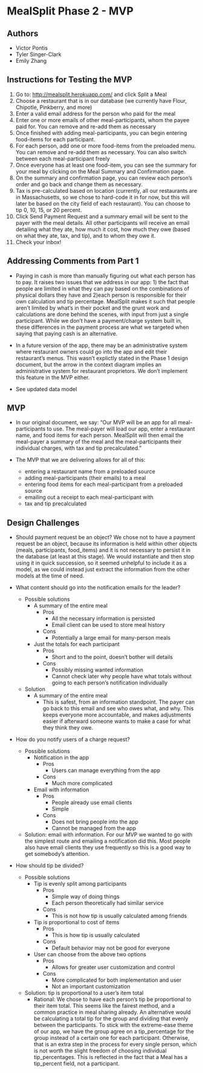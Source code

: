 MealSplit Phase 2 - MVP
=======================
Authors
-------
+ Victor Pontis
+ Tyler Singer-Clark
+ Emily Zhang

Instructions for Testing the MVP
--------------------------------

1. Go to: http://mealsplit.herokuapp.com/ and click Split a Meal
2. Choose a restaurant that is in our database (we currently have Flour, Chipotle, Pinkberry, and more)
3. Enter a valid email address for the person who paid for the meal
4. Enter one or more emails of other meal-participants, whom the payee paid for. You can remove and re-add them as necessary
5. Once finished with adding meal-participants, you can begin entering food-items for each participant. 
6. For each person, add one or more food-items from the preloaded menu. You can remove and re-add them as necessary. You can also switch between each meal-participant freely
7. Once everyone has at least one food-item, you can see the summary for your meal by clicking on the Meal Summary and Confirmation page.
8. On the summary and confirmation page, you can review each person’s order and go back and change them as necessary. 
9. Tax is pre-calculated based on location (currently, all our restaurants are in Massachusetts, so we chose to hard-code it in for now, but this will later be based on the city field of each restaurant). You can choose to tip 0, 10, 15, or 20 percent. 
10. Click Send Payment Request and a summary email will be sent to the payer with the meal details. All other participants will receive an email detailing what they ate, how much it cost, how much they owe (based on what they ate, tax, and tip), and to whom they owe it. 
11. Check your inbox!


Addressing Comments from Part 1
-------------------------------
- Paying in cash is more than manually figuring out what each person has to pay. It raises two issues that we address in our app: 1) the fact that people are limited in what they can pay based on the combinations of physical dollars they have and 2)each person is responsible for their own calculation and tip percentage. MealSplit makes it such that people aren’t limited by what’s in their pocket and the grunt work and calculations are done behind the scenes, with input from just a single participant. While we don’t have a payment/charge system built in, these differences in the payment process are what we targeted when saying that paying cash is an alternative.

- In a future version of the app, there may be an administrative system where restaurant owners could go into the app and edit their restaurant’s menus. This wasn’t explictly stated in the Phase 1 design document, but the arrow in the context diagram implies an administrative system for restaurant proprietors. We don’t implement this feature in the MVP either. 

- See updated data model

MVP
---
- In our original document, we say:
“Our MVP will be an app for all meal-participants to use. The meal-payer will load our app, enter a restaurant name, and food items for each person. MealSplit will then email the meal-payer a summary of the meal and the meal-participants their individual charges, with tax and tip precalculated.”

- The MVP that we are delivering allows for all of this:
    - entering a restaurant name from a preloaded source 
    - adding meal-participants (their emails) to a meal
    - entering food items for each meal-participant from a preloaded source
    - emailing out a receipt to each meal-participant with 
    - tax and tip precalculated
 
Design Challenges
-----------------
+ Should payment request be an object?
	We chose not to have a payment request be an object, because its information is held within other objects (meals, participants, food_items) and it is not necessary to persist it in the database (at least at this stage). We would instantiate and then stop using it in quick succession, so it seemed unhelpful to include it as a model, as we could instead just extract the information from the other models at the time of need.

+ What content should go into the notification emails for the leader?
  + Possible solutions
    + A summary of the entire meal
      + Pros
        + All the necessary information is persisted
        + Email client can be used to store meal history
      + Cons
        + Potentially a large email for many-person meals
    + Just the totals for each participant
      + Pros
        + Short and to the point, doesn’t bother will details
      + Cons
        + Possibly missing wanted information
        + Cannot check later why people have what totals without going to each person’s notification individually
  + Solution
    + A summary of the entire meal
      + This is safest, from an information standpoint. The payer can go back to this email and see who owes what, and why. This keeps everyone more accountable, and makes adjustments easier if afterward someone wants to make a case for what they think they owe.


+ How do you notify users of a charge request?
  + Possible solutions
    + Notification in the app
      + Pros 
        + Users can manage everything from the app
      + Cons
        + Much more complicated
    + Email with information
      + Pros
        + People already use email clients
        + Simple
      + Cons
        + Does not bring people into the app
        + Cannot be managed from the app
  + Solution: email with information. For our MVP we wanted to go with the simplest route and emailing a notification did this. Most people also have email clients they use frequently so this is a good way to get somebody’s attention.

+ How should tip be divided?
  + Possible solutions
    + Tip is evenly split among participants
      + Pros
        + Simple way of doing things
        + Each person theoretically had similar service
      + Cons
        + This is not how tip is usually calculated among friends
    + Tip is proportional to cost of items
      + Pros
        + This is how tip is usually calculated
      + Cons
        + Default behavior may not be good for everyone
    + User can choose from the above two options
      + Pros
        + Allows for greater user customization and control
      + Cons
        + More complicated for both implementation and user
        + Not an important customization
  + Solution: tip is proportional to a user’s item total
    + Rational: We chose to have each person’s tip be proportional to their item total. This seems like the fairest method, and a common practice in meal sharing already. An alternative would be calculating a total tip for the group and dividing that evenly between the participants.
	To stick with the extreme-ease theme of our app, we have the group agree on a tip_percentage for the group instead of a certain one for each participant. Otherwise, that is an extra step in the process for every single person, which is not worth the slight freedom of choosing individual tip_percentages.
	This is reflected in the fact that a Meal has a tip_percent field, not a participant.